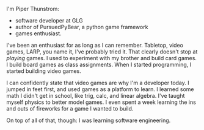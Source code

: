 I'm Piper Thunstrom:

* software developer at GLG
* author of PursuedPyBear, a python game framework
* games enthusiast.

I've been an enthusiast for as long as I can remember.
Tabletop, video games, LARP, you name it, I've probably tried it.
That clearly doesn't stop at _playing_ games.
I used to experiment with my brother and build card games.
I build board games as class assignments.
When I started programming, I started building video games.

I can confidently state that video games are why I'm a developer today.
I jumped in feet first, and used games as a platform to learn.
I learned some math I didn't get in school, like trig, calc, and
linear algebra.
I've taught myself physics to better model games.
I even spent a week learning the ins and outs of fireworks for a game I
wanted to build.

On top of all of that, though: I was learning software engineering.
